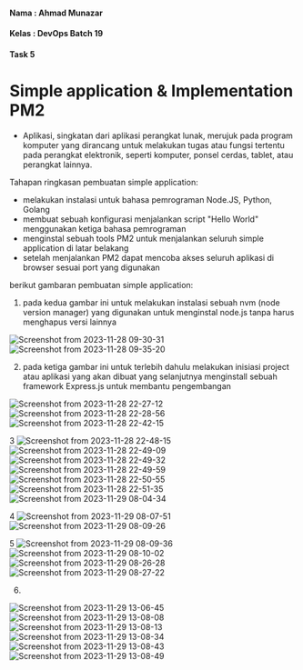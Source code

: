 #### Nama : Ahmad Munazar
#### Kelas : DevOps Batch 19
#### Task 5

# Simple application & Implementation PM2


+ Aplikasi, singkatan dari aplikasi perangkat lunak, merujuk pada program komputer yang dirancang untuk melakukan tugas atau fungsi tertentu pada perangkat elektronik, seperti komputer, ponsel cerdas, tablet, atau perangkat lainnya.

Tahapan ringkasan pembuatan simple application:
+ melakukan instalasi untuk bahasa pemrograman Node.JS, Python, Golang
+ membuat sebuah konfigurasi menjalankan script "Hello World" menggunakan ketiga bahasa pemrograman
+ menginstal sebuah tools PM2 untuk menjalankan seluruh simple application di latar belakang
+ setelah menjalankan PM2 dapat mencoba akses seluruh aplikasi di browser sesuai port yang digunakan

berikut gambaran pembuatan simple application:
1. pada kedua gambar ini untuk melakukan instalasi sebuah nvm (node version manager) yang digunakan untuk menginstal node.js tanpa harus menghapus versi lainnya

![Screenshot from 2023-11-28 09-30-31](https://github.com/Muna-020/DEVOPS-BATCH-19/assets/74352384/6a195263-96bc-4272-a62d-e5fa3a48e763)
![Screenshot from 2023-11-28 09-35-20](https://github.com/Muna-020/DEVOPS-BATCH-19/assets/74352384/2d6ec3ba-3205-4905-b85f-d6cff0399b1b)

2. pada ketiga gambar ini untuk terlebih dahulu melakukan inisiasi project atau aplikasi yang akan dibuat yang selanjutnya menginstall sebuah framework Express.js untuk membantu pengembangan

![Screenshot from 2023-11-28 22-27-12](https://github.com/Muna-020/DEVOPS-BATCH-19/assets/74352384/4c38dea9-53f2-4899-8376-cd7308dbe9d3)
![Screenshot from 2023-11-28 22-28-56](https://github.com/Muna-020/DEVOPS-BATCH-19/assets/74352384/3050e30e-e4e4-4d6b-9a01-706c264fa828)
![Screenshot from 2023-11-28 22-42-15](https://github.com/Muna-020/DEVOPS-BATCH-19/assets/74352384/65d74407-22e4-4a21-b206-a82afb0eb67d)

3
![Screenshot from 2023-11-28 22-48-15](https://github.com/Muna-020/DEVOPS-BATCH-19/assets/74352384/fb044dec-1aa3-4db5-b5b3-5547c3aadc78)
![Screenshot from 2023-11-28 22-49-09](https://github.com/Muna-020/DEVOPS-BATCH-19/assets/74352384/82b2342e-c0ef-4fe4-995c-9e1c6e9b4cd2)
![Screenshot from 2023-11-28 22-49-32](https://github.com/Muna-020/DEVOPS-BATCH-19/assets/74352384/406091ca-15bf-4e10-8771-cdba5df4054d)
![Screenshot from 2023-11-28 22-49-59](https://github.com/Muna-020/DEVOPS-BATCH-19/assets/74352384/923a1701-c3fb-4c5f-9b73-6b85225dbfa9)
![Screenshot from 2023-11-28 22-50-55](https://github.com/Muna-020/DEVOPS-BATCH-19/assets/74352384/9f4defca-0b7a-49b6-960b-e22acf6318e9)
![Screenshot from 2023-11-28 22-51-35](https://github.com/Muna-020/DEVOPS-BATCH-19/assets/74352384/650ac1a3-5679-485c-913e-b4b67fc040db)
![Screenshot from 2023-11-29 08-04-34](https://github.com/Muna-020/DEVOPS-BATCH-19/assets/74352384/7974ebb3-c5ed-47c0-af5e-797b8739c423)

4
![Screenshot from 2023-11-29 08-07-51](https://github.com/Muna-020/DEVOPS-BATCH-19/assets/74352384/f0b6cc89-7ac9-4618-b72a-0b0c9b1e8491)
![Screenshot from 2023-11-29 08-09-26](https://github.com/Muna-020/DEVOPS-BATCH-19/assets/74352384/c19fb6d1-1956-48ce-9537-b97277b9884c)

5
![Screenshot from 2023-11-29 08-09-36](https://github.com/Muna-020/DEVOPS-BATCH-19/assets/74352384/175cf603-a030-41e1-a724-f7eaa5cc1399)
![Screenshot from 2023-11-29 08-10-02](https://github.com/Muna-020/DEVOPS-BATCH-19/assets/74352384/7d7665d4-1bfe-45fd-ac4c-21d7624b20ec)
![Screenshot from 2023-11-29 08-26-28](https://github.com/Muna-020/DEVOPS-BATCH-19/assets/74352384/44eea4db-a792-4bd1-a21d-9c945a2e3ebe)
![Screenshot from 2023-11-29 08-27-22](https://github.com/Muna-020/DEVOPS-BATCH-19/assets/74352384/fd487f70-6346-4948-861c-2ae1f49eb4ae)

6.
![Screenshot from 2023-11-29 13-06-45](https://github.com/Muna-020/DEVOPS-BATCH-19/assets/74352384/5b6b32bf-5d39-4813-aea8-0cbeb1969aea)
![Screenshot from 2023-11-29 13-08-08](https://github.com/Muna-020/DEVOPS-BATCH-19/assets/74352384/a6de0845-b5d4-4974-a7d3-d6962d144fe5)
![Screenshot from 2023-11-29 13-08-13](https://github.com/Muna-020/DEVOPS-BATCH-19/assets/74352384/c5981986-f976-4aaf-8231-011e26d9da44)
![Screenshot from 2023-11-29 13-08-34](https://github.com/Muna-020/DEVOPS-BATCH-19/assets/74352384/6ddeadb9-2413-4420-a147-3ece4937c75f)
![Screenshot from 2023-11-29 13-08-43](https://github.com/Muna-020/DEVOPS-BATCH-19/assets/74352384/d8e7438b-b46d-4eae-92ad-a1042aa1219b)
![Screenshot from 2023-11-29 13-08-49](https://github.com/Muna-020/DEVOPS-BATCH-19/assets/74352384/5f660248-0531-4773-a680-2ed99e8d0ede)

